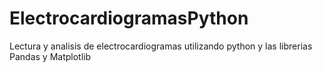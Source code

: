 # ElectrocardiogramasPython
Lectura y analisis de electrocardiogramas utilizando python y las librerias Pandas y Matplotlib
